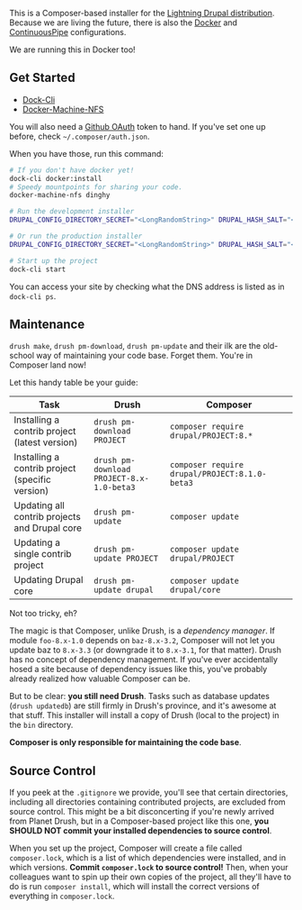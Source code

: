 This is a Composer-based installer for the [Lightning Drupal distribution](https://github.com/acquia/lightning-project). Because we are living the future, there is also the [Docker](Dockerfile) and [ContinuousPipe](https://continuouspipe.io) configurations.

We are running this in Docker too!

## Get Started

* [Dock-Cli](https://github.com/inviqa/dock-cli)
* [Docker-Machine-NFS](https://github.com/adlogix/docker-machine-nfs)

You will also need a [Github OAuth](https://github.com/settings/tokens) token to hand. If you've set one up before, check `~/.composer/auth.json`.

When you have those, run this command:
```bash
# If you don't have docker yet!
dock-cli docker:install
# Speedy mountpoints for sharing your code.
docker-machine-nfs dinghy

# Run the development installer
DRUPAL_CONFIG_DIRECTORY_SECRET="<LongRandomString>" DRUPAL_HASH_SALT="<LongRandomString>" GITHUB_TOKEN="<your github token>" docker-compose run --rm web /bin/bash /usr/local/share/drupal8/development/install.sh

# Or run the production installer
DRUPAL_CONFIG_DIRECTORY_SECRET="<LongRandomString>" DRUPAL_HASH_SALT="<LongRandomString>" GITHUB_TOKEN="<your github token>" docker-compose run --rm web /bin/bash /usr/local/share/drupal8/install.sh

# Start up the project
dock-cli start
```

You can access your site by checking what the DNS address is listed as in `dock-cli ps`.

## Maintenance
```drush make```, ```drush pm-download```, ```drush pm-update``` and their ilk are the old-school way of maintaining your code base. Forget them. You're in Composer land now!

Let this handy table be your guide:

| Task                                            | Drush                                         | Composer                                          |
|-------------------------------------------------|-----------------------------------------------|---------------------------------------------------|
| Installing a contrib project (latest version)   | ```drush pm-download PROJECT```               | ```composer require drupal/PROJECT:8.*```         |
| Installing a contrib project (specific version) | ```drush pm-download PROJECT-8.x-1.0-beta3``` | ```composer require drupal/PROJECT:8.1.0-beta3``` |
| Updating all contrib projects and Drupal core   | ```drush pm-update```                         | ```composer update```                             |
| Updating a single contrib project               | ```drush pm-update PROJECT```                 | ```composer update drupal/PROJECT```              |
| Updating Drupal core                            | ```drush pm-update drupal```                  | ```composer update drupal/core```                 |

Not too tricky, eh?

The magic is that Composer, unlike Drush, is a *dependency manager*. If module ```foo-8.x-1.0``` depends on ```baz-8.x-3.2```, Composer will not let you update baz to ```8.x-3.3``` (or downgrade it to ```8.x-3.1```, for that matter). Drush has no concept of dependency management. If you've ever accidentally hosed a site because of dependency issues like this, you've probably already realized how valuable Composer can be.

But to be clear: **you still need Drush**. Tasks such as database updates (```drush updatedb```) are still firmly in Drush's province, and it's awesome at that stuff. This installer will install a copy of Drush (local to the project) in the ```bin``` directory.

**Composer is only responsible for maintaining the code base**.

## Source Control
If you peek at the ```.gitignore``` we provide, you'll see that certain directories, including all directories containing contributed projects, are excluded from source control. This might be a bit disconcerting if you're newly arrived from Planet Drush, but in a Composer-based project like this one, **you SHOULD NOT commit your installed dependencies to source control**.

When you set up the project, Composer will create a file called ```composer.lock```, which is a list of which dependencies were installed, and in which versions. **Commit ```composer.lock``` to source control!** Then, when your colleagues want to spin up their own copies of the project, all they'll have to do is run ```composer install```, which will install the correct versions of everything in ```composer.lock```.
